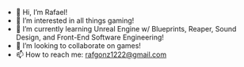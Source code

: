 - 👋 Hi, I’m Rafael!
- 👀 I’m interested in all things gaming!
- 🌱 I’m currently learning Unreal Engine w/ Blueprints, Reaper, Sound Design, and Front-End Software Engineering!
- 💞️ I’m looking to collaborate on games!
- 📫 How to reach me: rafgonz1222@gmail.com

<!---
rafaelgonzales612/rafaelgonzales612 is a ✨ special ✨ repository because its `README.md` (this file) appears on your GitHub profile.
You can click the Preview link to take a look at your changes.
--->
